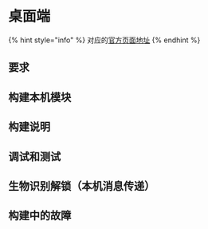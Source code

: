 # 桌面端

{% hint style="info" %}
对应的[官方页面地址](https://contributing.bitwarden.com/clients/desktop/)
{% endhint %}

## 要求 <a href="#requirements" id="requirements"></a>

## 构建本机模块 <a href="#build-native-module" id="build-native-module"></a>

## 构建说明 <a href="#build-instructions" id="build-instructions"></a>

## 调试和测试 <a href="#debugging-and-testing" id="debugging-and-testing"></a>

## 生物识别解锁（本机消息传递） <a href="#biometric-unlock-native-messaging" id="biometric-unlock-native-messaging"></a>

## 构建中的故障 <a href="#trouble-building" id="trouble-building"></a>
